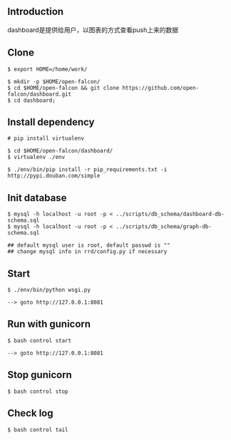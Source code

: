 ## Introduction

dashboard是提供给用户，以图表的方式查看push上来的数据


## Clone

    $ export HOME=/home/work/

    $ mkdir -p $HOME/open-falcon/
    $ cd $HOME/open-falcon && git clone https://github.com/open-falcon/dashboard.git
    $ cd dashboard;

## Install dependency

    # pip install virtualenv

    $ cd $HOME/open-falcon/dashboard/
    $ virtualenv ./env

    $ ./env/bin/pip install -r pip_requirements.txt -i http://pypi.douban.com/simple


## Init database

    $ mysql -h localhost -u root -p < ../scripts/db_schema/dashboard-db-schema.sql
    $ mysql -h localhost -u root -p < ../scripts/db_schema/graph-db-schema.sql

    ## default mysql user is root, default passwd is ""
    ## change mysql info in rrd/config.py if necessary


## Start

    $ ./env/bin/python wsgi.py

    --> goto http://127.0.0.1:8081


## Run with gunicorn

    $ bash control start

    --> goto http://127.0.0.1:8081


## Stop gunicorn

    $ bash control stop

## Check log

    $ bash control tail

